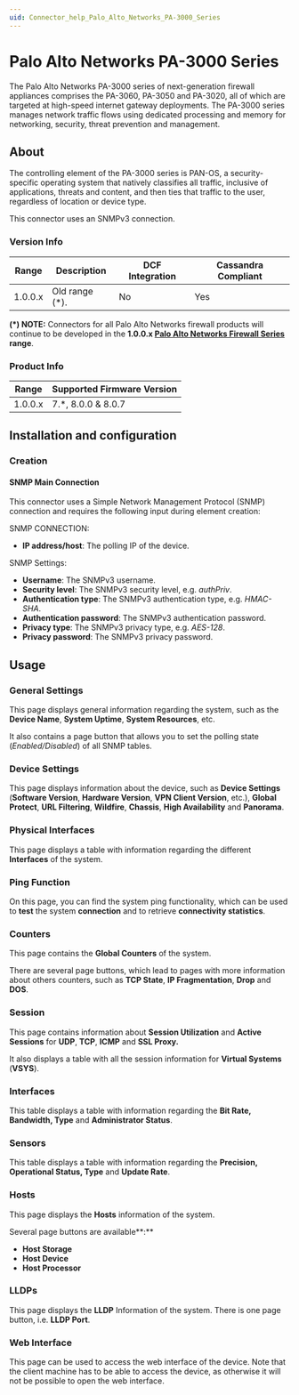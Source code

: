 ```yaml
---
uid: Connector_help_Palo_Alto_Networks_PA-3000_Series
---
```


# Palo Alto Networks PA-3000 Series

The Palo Alto Networks PA-3000 series of next-generation firewall appliances comprises the PA-3060, PA-3050 and PA-3020, all of which are targeted at high-speed internet gateway deployments. The PA-3000 series manages network traffic flows using dedicated processing and memory for networking, security, threat prevention and management.

## About

The controlling element of the PA-3000 series is PAN-OS, a security-specific operating system that natively classifies all traffic, inclusive of applications, threats and content, and then ties that traffic to the user, regardless of location or device type.

This connector uses an SNMPv3 connection.

### Version Info

| Range   | Description     | DCF Integration | Cassandra Compliant |
|---------|-----------------|-----------------|---------------------|
| 1.0.0.x | Old range (\*). | No              | Yes                 |

**(\*) NOTE:** Connectors for all Palo Alto Networks firewall products will continue to be developed in the **1.0.0.x [Palo Alto Networks Firewall Series](xref:Connector_help_Palo_Alto_Networks_Firewall_Series) range**.

### Product Info

| Range   | Supported Firmware Version |
|---------|----------------------------|
| 1.0.0.x | 7.\*, 8.0.0 & 8.0.7        |

## Installation and configuration

### Creation

#### SNMP Main Connection

This connector uses a Simple Network Management Protocol (SNMP) connection and requires the following input during element creation:

SNMP CONNECTION:

- **IP address/host**: The polling IP of the device.

SNMP Settings:

- **Username**: The SNMPv3 username.
- **Security level**: The SNMPv3 security level, e.g. *authPriv*.
- **Authentication type**: The SNMPv3 authentication type, e.g. *HMAC-SHA*.
- **Authentication password**: The SNMPv3 authentication password.
- **Privacy type**: The SNMPv3 privacy type, e.g. *AES-128*.
- **Privacy password**: The SNMPv3 privacy password.

## Usage

### General Settings

This page displays general information regarding the system, such as the **Device Name**, **System Uptime**, **System Resources**, etc.

It also contains a page button that allows you to set the polling state (*Enabled/Disabled*) of all SNMP tables.

### Device Settings

This page displays information about the device, such as **Device Settings** (**Software Version**, **Hardware Version**, **VPN Client Version**, etc.), **Global Protect**, **URL Filtering**, **Wildfire**, **Chassis**, **High Availability** and **Panorama**.

### Physical Interfaces

This page displays a table with information regarding the different **Interfaces** of the system.

### Ping Function

On this page, you can find the system ping functionality, which can be used to **test** the system **connection** and to retrieve **connectivity statistics**.

### Counters

This page contains the **Global Counters** of the system.

There are several page buttons, which lead to pages with more information about others counters, such as **TCP State**, **IP Fragmentation**, **Drop** and **DOS**.

### Session

This page contains information about **Session Utilization** and **Active Sessions** for **UDP**, **TCP**, **ICMP** and **SSL Proxy.**

It also displays a table with all the session information for **Virtual Systems** (**VSYS**).

### Interfaces

This table displays a table with information regarding the **Bit Rate, Bandwidth, Type** and **Administrator Status**.

### Sensors

This table displays a table with information regarding the **Precision, Operational Status, Type** and **Update Rate**.

### Hosts

This page displays the **Hosts** information of the system.

Several page buttons are available**:**

- **Host Storage**
- **Host Device**
- **Host Processor**

### LLDPs

This page displays the **LLDP** Information of the system. There is one page button, i.e. **LLDP Port**.

### Web Interface

This page can be used to access the web interface of the device. Note that the client machine has to be able to access the device, as otherwise it will not be possible to open the web interface.
